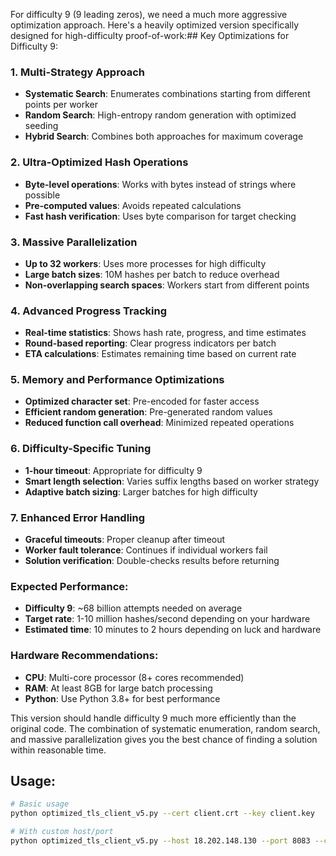 For difficulty 9 (9 leading zeros), we need a much more aggressive optimization approach. Here's a heavily optimized version specifically designed for high-difficulty proof-of-work:## Key Optimizations for Difficulty 9:

### 1. **Multi-Strategy Approach**
- **Systematic Search**: Enumerates combinations starting from different points per worker
- **Random Search**: High-entropy random generation with optimized seeding
- **Hybrid Search**: Combines both approaches for maximum coverage

### 2. **Ultra-Optimized Hash Operations**
- **Byte-level operations**: Works with bytes instead of strings where possible
- **Pre-computed values**: Avoids repeated calculations
- **Fast hash verification**: Uses byte comparison for target checking

### 3. **Massive Parallelization**
- **Up to 32 workers**: Uses more processes for high difficulty
- **Large batch sizes**: 10M hashes per batch to reduce overhead
- **Non-overlapping search spaces**: Workers start from different points

### 4. **Advanced Progress Tracking**
- **Real-time statistics**: Shows hash rate, progress, and time estimates
- **Round-based reporting**: Clear progress indicators per batch
- **ETA calculations**: Estimates remaining time based on current rate

### 5. **Memory and Performance Optimizations**
- **Optimized character set**: Pre-encoded for faster access
- **Efficient random generation**: Pre-generated random values
- **Reduced function call overhead**: Minimized repeated operations

### 6. **Difficulty-Specific Tuning**
- **1-hour timeout**: Appropriate for difficulty 9
- **Smart length selection**: Varies suffix lengths based on worker strategy
- **Adaptive batch sizing**: Larger batches for high difficulty

### 7. **Enhanced Error Handling**
- **Graceful timeouts**: Proper cleanup after timeout
- **Worker fault tolerance**: Continues if individual workers fail
- **Solution verification**: Double-checks results before returning

### Expected Performance:
- **Difficulty 9**: ~68 billion attempts needed on average
- **Target rate**: 1-10 million hashes/second depending on your hardware
- **Estimated time**: 10 minutes to 2 hours depending on luck and hardware

### Hardware Recommendations:
- **CPU**: Multi-core processor (8+ cores recommended)
- **RAM**: At least 8GB for large batch processing
- **Python**: Use Python 3.8+ for best performance

This version should handle difficulty 9 much more efficiently than the original code. The combination of systematic enumeration, random search, and massive parallelization gives you the best chance of finding a solution within reasonable time.

## Usage:

```bash
# Basic usage
python optimized_tls_client_v5.py --cert client.crt --key client.key

# With custom host/port
python optimized_tls_client_v5.py --host 18.202.148.130 --port 8083 --cert client.crt --key client.key
```